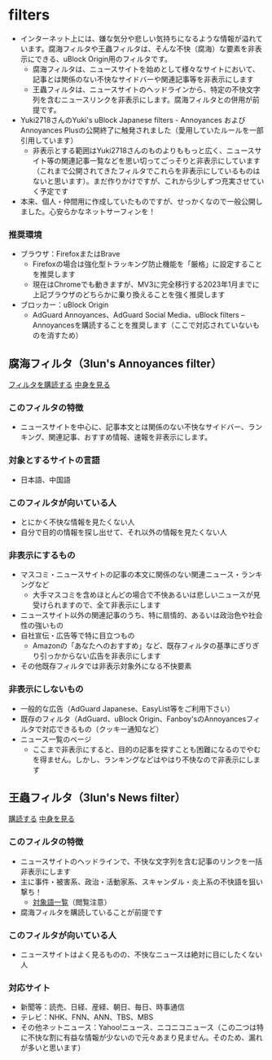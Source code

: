 # filters
- インターネット上には、嫌な気分や悲しい気持ちになるような情報が溢れています。腐海フィルタや王蟲フィルタは、そんな不快（腐海）な要素を非表示にできる、uBlock Origin用のフィルタです。
  - 腐海フィルタは、ニュースサイトを始めとして様々なサイトにおいて、記事とは関係のない不快なサイドバーや関連記事等を非表示にします
  - 王蟲フィルタは、ニュースサイトのヘッドラインから、特定の不快文字列を含むニュースリンクを非表示にします。腐海フィルタとの併用が前提です。
- Yuki2718さんのYuki's uBlock Japanese filters - Annoyances および Annoyances Plusの公開終了に触発されました（愛用していたルールを一部引用しています）
  - 非表示とする範囲はYuki2718さんのものよりももっと広く、ニュースサイト等の関連記事一覧などを思い切ってごっそりと非表示にしています（これまで公開されてきたフィルタでこれらを非表示にしているものはないと思います）。まだ作りかけですが、これから少しずつ充実させていく予定です
- 本来、個人・仲間用に作成していたものですが、せっかくなので一般公開しました。心安らかなネットサーフィンを！

### 推奨環境
- ブラウザ：FirefoxまたはBrave
  - Firefoxの場合は強化型トラッキング防止機能を「厳格」に設定することを推奨します 
  - 現在はChromeでも動きますが、MV3に完全移行する2023年1月までに上記ブラウザのどちらかに乗り換えることを強く推奨します
- ブロッカー：uBlock Origin
  - AdGuard Annoyances、AdGuard Social Media、uBlock filters – Annoyancesを購読することを推奨します（ここで対応されていないものを消すため）

## 腐海フィルタ（3lun's Annoyances filter）
<a href="https://subscribe.adblockplus.org/?location=https://raw.githubusercontent.com/3lun/filters/main/annoyances.txt&title=3lun's Annoyances filter">フィルタを購読する</a>
[中身を見る](https://raw.githubusercontent.com/3lun/filters/main/annoyances.txt)

### このフィルタの特徴
- ニュースサイトを中心に、記事本文とは関係のない不快なサイドバー、ランキング、関連記事、おすすめ情報、速報を非表示にします。

### 対象とするサイトの言語
- 日本語、中国語

### このフィルタが向いている人
- とにかく不快な情報を見たくない人
- 自分で目的の情報を探し出せて、それ以外の情報を見たくない人

### 非表示にするもの
- マスコミ・ニュースサイトの記事の本文に関係のない関連ニュース・ランキングなど
  - 大手マスコミを含めほとんどの場合で不快あるいは悲しいニュースが見受けられますので、全て非表示にします
- ニュースサイト以外の関連記事のうち、特に扇情的、あるいは政治色や社会性の強いもの
- 自社宣伝・広告等で特に目立つもの
  - Amazonの「あなたへのおすすめ」など、既存フィルタの基準にぎりぎり引っかからない広告を非表示にします
- その他既存フィルタでは非表示対象外になる不快要素

### 非表示にしないもの
- 一般的な広告（AdGuard Japanese、EasyList等をご利用下さい）
- 既存のフィルタ（AdGuard、uBlock Origin、Fanboy'sのAnnoyancesフィルタで対応できるもの（クッキー通知など）
- ニュース一覧のページ
  - ここまで非表示にすると、目的の記事を探すことも困難になるのでやむを得ません。しかし、ランキングなどはやはり不快なので非表示にします

## 王蟲フィルタ（3lun's News filter）
<a href="https://subscribe.adblockplus.org/?location=https://raw.githubusercontent.com/3lun/filters/main/news.txt&title=3lun's News filter">購読する</a>
[中身を見る](https://raw.githubusercontent.com/3lun/filters/main/news.txt)

### このフィルタの特徴
- ニュースサイトのヘッドラインで、不快な文字列を含む記事のリンクを一括非表示にします
- 主に事件・被害系、政治・活動家系、スキャンダル・炎上系の不快語を狙い撃ち！
  - [対象語一覧](https://raw.githubusercontent.com/3lun/filters/main/words.txt)（閲覧注意）
- 腐海フィルタを購読していることが前提です

### このフィルタが向いている人
- ニュースサイトはよく見るものの、不快なニュースは絶対に目にしたくない人

### 対応サイト
- 新聞等：読売、日経、産経、朝日、毎日、時事通信
- テレビ：NHK、FNN、ANN、TBS、MBS
- その他ネットニュース：Yahoo!ニュース、ニコニコニュース（この二つは特に不快な割に有益な情報が少ないので元々あまり見ません。そのため、漏れが多いと思います）
